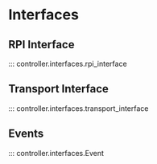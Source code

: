 # Interfaces

## RPI Interface

::: controller.interfaces.rpi_interface

## Transport Interface

::: controller.interfaces.transport_interface


## Events

::: controller.interfaces.Event